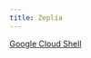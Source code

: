 ```yaml
---
title: Zeplia
---
```


[Google Cloud Shell](https://console.cloud.google.com/cloudshell/editor?cloudshell=true&shellonly=true)
